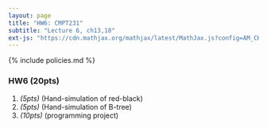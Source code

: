 ```yaml
---
layout: page
title: "HW6: CMPT231"
subtitle: "Lecture 6, ch13,18"
ext-js: "https://cdn.mathjax.org/mathjax/latest/MathJax.js?config=AM_CHTML"
---
```


{% include policies.md %}

### HW6 (20pts)
1. *(5pts)*  (Hand-simulation of red-black)
2. *(5pts)*  (Hand-simulation of B-tree)
3. *(10pts)*  (programming project)
